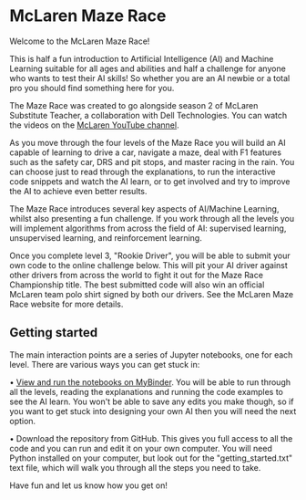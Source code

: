 # McLaren Maze Race
Welcome to the McLaren Maze Race!

This is half a fun introduction to Artificial Intelligence (AI) and Machine Learning suitable for all ages and abilities and half a challenge for anyone who wants to test their AI skills! So whether you are an AI newbie or a total pro you should find something here for you.

The Maze Race was created to go alongside season 2 of McLaren Substitute Teacher, a collaboration with Dell Technologies. You can watch the videos on the <a
            href="https://www.youtube.com/channel/UC8dxVgZl9u5HeCOXnosCtuQ">McLaren YouTube channel</a>.

As you move through the four levels of the Maze Race you will build an AI capable of learning to drive a car, navigate a maze, deal with F1 features such as the safety car, DRS and pit stops, and master racing in the rain. You can choose just to read through the explanations, to run the interactive code snippets and watch the AI learn, or to get involved and try to improve the AI to achieve even better results.

The Maze Race introduces several key aspects of AI/Machine Learning, whilst also presenting a fun challenge. If you work through all the levels you will implement algorithms from across the field of AI: supervised learning, unsupervised learning, and reinforcement learning.

Once you complete level 3, "Rookie Driver", you will be able to submit your own code to the online challenge below. This will pit your AI driver against other drivers from across the world to fight it out for the Maze Race Championship title. The best submitted code will also win an official McLaren team polo shirt signed by both our drivers. See the McLaren Maze Race website for more details.

## Getting started

The main interaction points are a series of Jupyter notebooks, one for each level. There are various ways you can get stuck in:

• <a href="https://mybinder.org/v2/gh/mclaren-maze-race/test/HEAD">View and run the notebooks on MyBinder</a>. You will be able to run through all the levels, reading the explanations and running the code examples to see the AI learn. You won't be able to save any edits you make though, so if you want to get stuck into designing your own AI then you will need the next option.

• Download the repository from GitHub. This gives you full access to all the code and you can run and edit it on your own computer. You will need Python installed on your computer, but look out for the "getting_started.txt" text file, which will walk you through all the steps you need to take.

Have fun and let us know how you get on!
